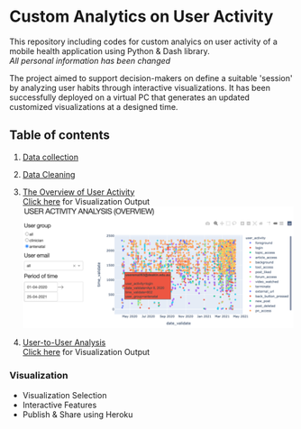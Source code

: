 
# Custom Analytics on User Activity
This repository including codes for custom analyics on user activity of a mobile health application using Python & Dash library.  
*All personal information has been changed*  

The project aimed to support decision-makers on define a suitable 'session' by analyzing user habits through interactive visualizations. It has been successfully deployed on a virtual PC that generates an updated customized visualizations at a designed time.



## Table of contents  
1. [Data collection](https://github.com/daoddv/user-activity-analytics/blob/master/01-data-collection/01-data-extraction.py)

2. [Data Cleaning](https://github.com/daoddv/user-activity-analytics/blob/master/02-data-cleaning/02-data-cleaning.ipynb)

3. [The Overview of User Activity](https://github.com/daoddv/user-activity-analytics/blob/master/03-user-activity-overview/app.py)  
[Click here](https://github-user-activity-overview.herokuapp.com/) for Visualization Output 
![image](https://github.com/daoddv/user-activity-analytics/blob/master/03-user-activity-overview/user-activity-analysis-overview.png?raw=true)

4. [User-to-User Analysis](https://github.com/daoddv/user-activity-analytics/blob/master/04-user-to-user-analysis/emailcomparison.py)  
[Click here](https://github-user-to-user.herokuapp.com/) for Visualization Output  
### Visualization 
- Visualization Selection
- Interactive Features
- Publish & Share using Heroku
